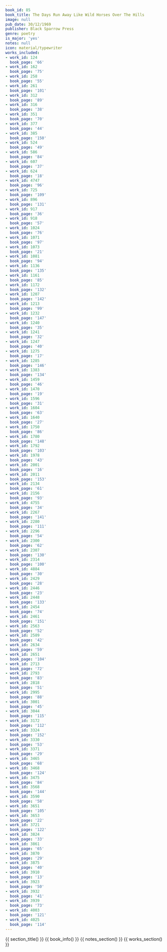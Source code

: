 ```yaml
---
book_id: 85
book_title: The Days Run Away Like Wild Horses Over The Hills
image: null
pub_date: 30/12/1969
publisher: Black Sparrow Press
genre: poetry
is_major: 'yes'
notes: null
icon: material/typewriter
works_included:
- work_id: 124
  book_page: '66'
- work_id: 162
  book_page: '75'
- work_id: 258
  book_page: '55'
- work_id: 261
  book_page: '101'
- work_id: 312
  book_page: '89'
- work_id: 316
  book_page: '38'
- work_id: 351
  book_page: '70'
- work_id: 377
  book_page: '44'
- work_id: 385
  book_page: '150'
- work_id: 524
  book_page: '49'
- work_id: 586
  book_page: '84'
- work_id: 607
  book_page: '37'
- work_id: 624
  book_page: '18'
- work_id: 4747
  book_page: '96'
- work_id: 725
  book_page: '109'
- work_id: 896
  book_page: '131'
- work_id: 917
  book_page: '36'
- work_id: 918
  book_page: '57'
- work_id: 1024
  book_page: '76'
- work_id: 1071
  book_page: '97'
- work_id: 1073
  book_page: '21'
- work_id: 1081
  book_page: '94'
- work_id: 1136
  book_page: '135'
- work_id: 1161
  book_page: '85'
- work_id: 1172
  book_page: '132'
- work_id: 1207
  book_page: '142'
- work_id: 1213
  book_page: '99'
- work_id: 1232
  book_page: '147'
- work_id: 1240
  book_page: '35'
- work_id: 1241
  book_page: '32'
- work_id: 1247
  book_page: '40'
- work_id: 1275
  book_page: '17'
- work_id: 1285
  book_page: '146'
- work_id: 1383
  book_page: '134'
- work_id: 1459
  book_page: '46'
- work_id: 1470
  book_page: '19'
- work_id: 1596
  book_page: '31'
- work_id: 1604
  book_page: '63'
- work_id: 1640
  book_page: '27'
- work_id: 1750
  book_page: '86'
- work_id: 1780
  book_page: '148'
- work_id: 1792
  book_page: '103'
- work_id: 1978
  book_page: '43'
- work_id: 2001
  book_page: '16'
- work_id: 2011
  book_page: '153'
- work_id: 2134
  book_page: '61'
- work_id: 2156
  book_page: '93'
- work_id: 4755
  book_page: '34'
- work_id: 2267
  book_page: '141'
- work_id: 2280
  book_page: '111'
- work_id: 2296
  book_page: '54'
- work_id: 2300
  book_page: '62'
- work_id: 2307
  book_page: '130'
- work_id: 2314
  book_page: '100'
- work_id: 4884
  book_page: '30'
- work_id: 2429
  book_page: '28'
- work_id: 2446
  book_page: '23'
- work_id: 2448
  book_page: '133'
- work_id: 2454
  book_page: '74'
- work_id: 2461
  book_page: '151'
- work_id: 2563
  book_page: '52'
- work_id: 2589
  book_page: '42'
- work_id: 2634
  book_page: '59'
- work_id: 2651
  book_page: '104'
- work_id: 2713
  book_page: '72'
- work_id: 2793
  book_page: '83'
- work_id: 2818
  book_page: '51'
- work_id: 2995
  book_page: '88'
- work_id: 3001
  book_page: '45'
- work_id: 3044
  book_page: '115'
- work_id: 3172
  book_page: '112'
- work_id: 3324
  book_page: '152'
- work_id: 3330
  book_page: '53'
- work_id: 3371
  book_page: '29'
- work_id: 3465
  book_page: '68'
- work_id: 3468
  book_page: '124'
- work_id: 3475
  book_page: '84'
- work_id: 3568
  book_page: '144'
- work_id: 3590
  book_page: '58'
- work_id: 3651
  book_page: '105'
- work_id: 3653
  book_page: '22'
- work_id: 3721
  book_page: '122'
- work_id: 3824
  book_page: '33'
- work_id: 3861
  book_page: '65'
- work_id: 3870
  book_page: '29'
- work_id: 3875
  book_page: '40'
- work_id: 3910
  book_page: '13'
- work_id: 3923
  book_page: '50'
- work_id: 3932
  book_page: '41'
- work_id: 3939
  book_page: '73'
- work_id: 4003
  book_page: '121'
- work_id: 4025
  book_page: '114'
---
```


{{ section_title() }}
{{ book_info() }}
{{ notes_section() }}
{{ works_section() }}
